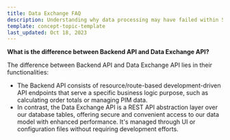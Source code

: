```yaml
---
title: Data Exchange FAQ
description: Understanding why data processing may have failed within Spryker Data Exchange and some frequently asked questions.
template: concept-topic-template
last_updated: Oct 18, 2023
---
```




**What is the difference between Backend API and Data Exchange API?**

The difference between Backend API and Data Exchange API lies in their functionalities:

- The Backend API consists of resource/route-based development-driven API endpoints that serve a specific business logic purpose, such as calculating order totals or managing PIM data.
- In contrast, the Data Exchange API is a REST API abstraction layer over our database tables, offering secure and convenient access to our data model with enhanced performance. It's managed through UI or configuration files without requiring development efforts.
